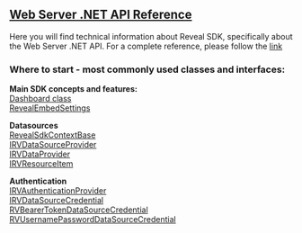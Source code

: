 <h2><a href="/api/aspnet/latest/Reveal.Sdk.html" target="_blank" rel="noopener\">Web Server .NET API Reference</a></h2>
Here you will find technical information about Reveal SDK, specifically about the Web Server .NET API.
For a complete reference, please follow the <a href="/api/aspnet/latest/Reveal.Sdk.html" target="_blank" rel="noopener\">link</a>

<h3>Where to start - most commonly used classes and interfaces:</h3>

**Main SDK concepts and features:**  
<a href="/api/aspnet/latest/Reveal.Sdk.Dashboard.html" target="_blank" rel="noopener\">Dashboard class</a>  
<a href="/api/aspnet/latest/Reveal.Sdk.RevealEmbedSettings.html" target="_blank" rel="noopener\">RevealEmbedSettings</a>

**Datasources**  
<a href="/api/aspnet/latest/Reveal.Sdk.RevealSdkContextBase.html" target="_blank" rel="noopener\">RevealSdkContextBase</a>  
<a href="/api/aspnet/latest/Reveal.Sdk.IRVDataSourceProvider.html" target="_blank" rel="noopener\">IRVDataSourceProvider</a>  
<a href="/api/aspnet/latest/Reveal.Sdk.IRVDataProvider.html" target="_blank" rel="noopener\">IRVDataProvider</a>  
<a href="/api/aspnet/latest/Reveal.Sdk.IRVResourceItem.html" target="_blank" rel="noopener\">IRVResourceItem</a>


**Authentication**  
<a href="/api/aspnet/latest/Reveal.Sdk.IRVAuthenticationProvider.html" target="_blank" rel="noopener\">IRVAuthenticationProvider</a>  
<a href="/api/aspnet/latest/Reveal.Sdk.IRVDataSourceCredential.html" target="_blank" rel="noopener\">IRVDataSourceCredential</a>  
<a href="/api/aspnet/latest/Reveal.Sdk.RVBearerTokenDataSourceCredential.html" target="_blank" rel="noopener\">RVBearerTokenDataSourceCredential</a>  
<a href="/api/aspnet/latest/Reveal.Sdk.RVUsernamePasswordDataSourceCredential.html" target="_blank" rel="noopener\">RVUsernamePasswordDataSourceCredential</a>
